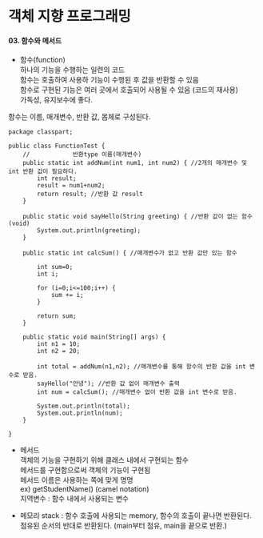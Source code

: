 # 객체 지향 프로그래밍

#### 03. 함수와 메서드

* 함수(function)  
하나의 기능을 수행하는 일련의 코드     
함수는 호출하여 사용하 기능이 수행된 후 값을 반환할 수 있음     
함수로 구현된 기능은 여러 곳에서 호출되어 사용될 수 있음 (코드의 재사용)  
가독성, 유지보수에 좋다.
    
함수는 이름, 매개변수, 반환 값, 몸체로 구성된다.


```
package classpart;

public class FunctionTest {
    //            반환type 이름(매개변수)
    public static int addNum(int num1, int num2) { //2개의 매개변수 및 int 반환 값이 필요하다.
        int result;
        result = num1+num2;
        return result; //반환 값 result
    }

    public static void sayHello(String greeting) { //반환 값이 없는 함수 (void)
        System.out.println(greeting);
    }

    public static int calcSum() { //매개변수가 없고 반환 값만 있는 함수

        int sum=0;
        int i;

        for (i=0;i<=100;i++) {
            sum += i;
        }

        return sum;
    }

    public static void main(String[] args) {
        int n1 = 10;
        int n2 = 20;

        int total = addNum(n1,n2); //매개변수를 통해 함수의 반환 값을 int 변수로 받음.
        sayHello("안녕"); //반환 값 없이 매개변수 출력
        int num = calcSum(); //매개변수 없이 반환 값을 int 변수로 받음.

        System.out.println(total);
        System.out.println(num);
    }

}
```

* 메서드   
객체의 기능을 구현하기 위해 클래스 내에서 구현되는 함수  
메서드를 구현함으로써 객체의 기능이 구현됨     
메서드 이름은 사용하는 쪽에 맞게 명명   
ex) getStudentName() (camel notation)   
지역변수 : 함수 내에서 사용되는 변수   

* 메모리
stack : 함수 호출에 사용되는 memory, 함수의 호출이 끝나면 반환된다.   
점유된 순서의 반대로 반환된다. (main부터 점유, main을 끝으로 반환.)
    
    